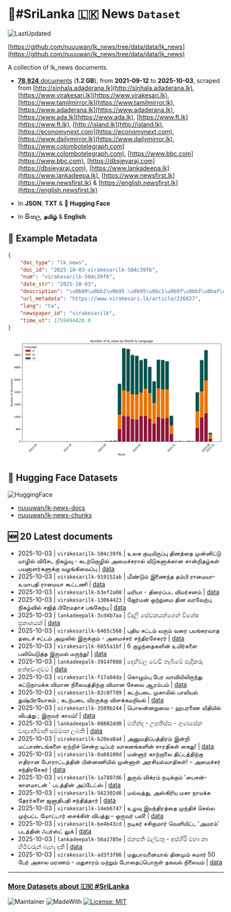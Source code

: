 # 📄#SriLanka 🇱🇰 News `Dataset`

![LastUpdated](https://img.shields.io/badge/last_updated-2025--10--03_18:06:56-green)

[https://github.com/nuuuwan/lk_news/tree/data/data/lk_news](https://github.com/nuuuwan/lk_news/tree/data/data/lk_news)

A collection of lk_news documents.

- [**78,924** documents](https://github.com/nuuuwan/lk_news/tree/data/data/lk_news) (**1.2 GB**), from **2021-09-12** to **2025-10-03**, scraped from [http://sinhala.adaderana.lk](http://sinhala.adaderana.lk), [https://www.virakesari.lk](https://www.virakesari.lk), [https://www.tamilmirror.lk](https://www.tamilmirror.lk), [https://www.adaderana.lk](https://www.adaderana.lk), [https://www.ada.lk](https://www.ada.lk), [https://www.ft.lk](https://www.ft.lk), [http://island.lk](http://island.lk), [https://economynext.com](https://economynext.com), [https://www.dailymirror.lk](https://www.dailymirror.lk), [https://www.colombotelegraph.com](https://www.colombotelegraph.com), [https://www.bbc.com](https://www.bbc.com), [https://dbsjeyaraj.com](https://dbsjeyaraj.com), [https://www.lankadeepa.lk](https://www.lankadeepa.lk), [https://www.newsfirst.lk](https://www.newsfirst.lk) & [https://english.newsfirst.lk](https://english.newsfirst.lk)

- In **JSON**, **TXT** & **🤗 Hugging Face**

- In **සිංහල**, **தமிழ்** & **English**

## 📝 Example Metadata

```json
{
    "doc_type": "lk_news",
    "doc_id": "2025-10-03-virakesarilk-504c39f6",
    "num": "virakesarilk-504c39f6",
    "date_str": "2025-10-03",
    "description": "\u0b89\u0bb2\u0b95 \u0b95\u0bc1\u0b9f\u0bbf\u0baf\u0bbf\u0bb0\u0bc1\u0baa\u0bcd\u0baa\u0bc1 \u0ba4\u0bbf\u0ba9\u0ba4\u0bcd\u0ba4\u0bc8 \u0bae\u0bc1\u0ba9\u0bcd\u0ba9\u0bbf\u0b9f\u0bcd\u0b9f\u0bc1 \u0baf\u0bbe\u0bb4\u0bbf\u0bb2\u0bcd \u0bb5\u0bbf\u0b9a\u0bc7\u0b9f \u0ba8\u0bbf\u0b95\u0bb4\u0bcd\u0bb5\u0bc1 - \u0b95\u0b9f\u0bb1\u0bcd\u0bb1\u0bca\u0bb4\u0bbf\u0bb2\u0bcd \u0b85\u0bae\u0bc8\u0b9a\u0bcd\u0b9a\u0bb0\u0bbe\u0bb2\u0bcd \u0bb5\u0bc0\u0b9f\u0bc1\u0b95\u0bb3\u0bc1\u0b95\u0bcd\u0b95\u0bbe\u0ba9 \u0b9a\u0bbe\u0ba9\u0bcd\u0bb1\u0bbf\u0ba4\u0bb4\u0bcd\u0b95\u0bb3\u0bcd \u0baa\u0baf\u0ba9\u0bbe\u0bb3\u0bb0\u0bcd\u0b95\u0bb3\u0bc1\u0b95\u0bcd\u0b95\u0bc1 \u0bb5\u0bb4\u0b99\u0bcd\u0b95\u0bbf\u0bb5\u0bc8\u0baa\u0bcd\u0baa\u0bc1",
    "url_metadata": "https://www.virakesari.lk/article/226827",
    "lang": "ta",
    "newspaper_id": "virakesarilk",
    "time_ut": 1759494420.0
}
```

![Chart](https://raw.githubusercontent.com/nuuuwan/lk_news/refs/heads/data/data/lk_news/docs_by_month_and_lang.png)

## 🤗 Hugging Face Datasets

![HuggingFace](https://img.shields.io/badge/-HuggingFace-FDEE21?style=for-the-badge&logo=HuggingFace)

- [nuuuwan/lk-news-docs](https://huggingface.co/datasets/nuuuwan/lk-news-docs)
- [nuuuwan/lk-news-chunks](https://huggingface.co/datasets/nuuuwan/lk-news-chunks)

## 🆕 20 Latest documents

- 2025-10-03 | `virakesarilk-504c39f6` | உலக குடியிருப்பு தினத்தை முன்னிட்டு யாழில் விசேட நிகழ்வு - கடற்றொழில் அமைச்சரால் வீடுகளுக்கான சான்றிதழ்கள் பயனாளர்களுக்கு வழங்கிவைப்பு | [data](https://github.com/nuuuwan/lk_news/tree/data/data/lk_news/2020s/2025/2025-10-03-virakesarilk-504c39f6)
- 2025-10-03 | `virakesarilk-919152ab` | மீண்டும் இணைந்த தம்பி ராமையா-  உமாபதி ராமையா கூட்டணி | [data](https://github.com/nuuuwan/lk_news/tree/data/data/lk_news/2020s/2025/2025-10-03-virakesarilk-919152ab)
- 2025-10-03 | `virakesarilk-b3ef2a08` | மரியா - திரைப்பட விமர்சனம் | [data](https://github.com/nuuuwan/lk_news/tree/data/data/lk_news/2020s/2025/2025-10-03-virakesarilk-b3ef2a08)
- 2025-10-03 | `virakesarilk-13064423` | ஜேர்மன் ஒற்றுமை தின வரவேற்பு நிகழ்வில் சஜித் பிரேமதாச பங்கேற்பு | [data](https://github.com/nuuuwan/lk_news/tree/data/data/lk_news/2020s/2025/2025-10-03-virakesarilk-13064423)
- 2025-10-03 | `lankadeepalk-3cd4b7aa` | විදුලි සේවකයන්ගෙන් විශේෂ ප්‍රකාශයක් | [data](https://github.com/nuuuwan/lk_news/tree/data/data/lk_news/2020s/2025/2025-10-03-lankadeepalk-3cd4b7aa)
- 2025-10-03 | `virakesarilk-6465c568` | புதிய சட்டம் வரும் வரை பயங்கரவாத தடைச் சட்டம் அமுலில் இருக்கும் - அமைச்சர் சந்திரசேகரர் | [data](https://github.com/nuuuwan/lk_news/tree/data/data/lk_news/2020s/2025/2025-10-03-virakesarilk-6465c568)
- 2025-10-03 | `virakesarilk-6655a16f` | 6 குழந்தைகளின் உயிர்களை பலியெடுத்த இருமல் மருந்து! | [data](https://github.com/nuuuwan/lk_news/tree/data/data/lk_news/2020s/2025/2025-10-03-virakesarilk-6655a16f)
- 2025-10-03 | `lankadeepalk-3914f088` | දෙහිවල වෙඩි තැබීමේ පැදිකරු අත්අඩංගුවට | [data](https://github.com/nuuuwan/lk_news/tree/data/data/lk_news/2020s/2025/2025-10-03-lankadeepalk-3914f088)
- 2025-10-03 | `virakesarilk-f17a84da` | கொழும்பு பேர வாவியிலிருந்து கட்டுநாயக்க விமான நிலையத்திற்கு விமான சேவை ஆரம்பம் | [data](https://github.com/nuuuwan/lk_news/tree/data/data/lk_news/2020s/2025/2025-10-03-virakesarilk-f17a84da)
- 2025-10-03 | `virakesarilk-82c0f709` | கடற்படை முகாமில் பாலியல் துஷ்பிரயோகம் ; கடற்படை வீரருக்கு விளக்கமறியல் | [data](https://github.com/nuuuwan/lk_news/tree/data/data/lk_news/2020s/2025/2025-10-03-virakesarilk-82c0f709)
- 2025-10-03 | `virakesarilk-3589b244` | பொலன்னறுவை - ஹபரணை வீதியில் விபத்து ; இருவர் காயம்! | [data](https://github.com/nuuuwan/lk_news/tree/data/data/lk_news/2020s/2025/2025-10-03-virakesarilk-3589b244)
- 2025-10-03 | `lankadeepalk-08802dd0` | මහින්ද - උපතිස්ස - ගුණසේන වාද්‍යාභිමානී සම්මාන ලබති | [data](https://github.com/nuuuwan/lk_news/tree/data/data/lk_news/2020s/2025/2025-10-03-lankadeepalk-08802dd0)
- 2025-10-03 | `virakesarilk-b20ea8a4` | அனுமதிப்பத்திரம் இன்றி மட்பாண்டங்களை ஏற்றிச் சென்ற டிப்பர் வாகனங்களின் சாரதிகள் கைது! | [data](https://github.com/nuuuwan/lk_news/tree/data/data/lk_news/2020s/2025/2025-10-03-virakesarilk-b20ea8a4)
- 2025-10-03 | `virakesarilk-0a88100d` | மன்னார் காற்றாலை திட்டத்திற்கு எதிரான போராட்டத்தின் பின்னணியில் முன்னாள் அரசியல்வாதிகள்! – அமைச்சர் சந்திரசேகர் | [data](https://github.com/nuuuwan/lk_news/tree/data/data/lk_news/2020s/2025/2025-10-03-virakesarilk-0a88100d)
- 2025-10-03 | `virakesarilk-1a7807d6` | துருவ் விக்ரம் நடிக்கும் 'பைசன்- காளமாடன் ' படத்தின் அப்டேட்ஸ் | [data](https://github.com/nuuuwan/lk_news/tree/data/data/lk_news/2020s/2025/2025-10-03-virakesarilk-1a7807d6)
- 2025-10-03 | `virakesarilk-562302d6` | மல்வத்து, அஸ்கிரிய மகா நாயக்க தேரர்களை ஜனாதிபதி சந்தித்தார் | [data](https://github.com/nuuuwan/lk_news/tree/data/data/lk_news/2020s/2025/2025-10-03-virakesarilk-562302d6)
- 2025-10-03 | `virakesarilk-14eb6747` | உழவு இயந்திரத்தை முந்திச் செல்ல முற்பட்ட மோட்டார் சைக்கிள் விபத்து – ஒருவர் பலி! | [data](https://github.com/nuuuwan/lk_news/tree/data/data/lk_news/2020s/2025/2025-10-03-virakesarilk-14eb6747)
- 2025-10-03 | `virakesarilk-be4b43cd` | நடிகர் சசிகுமார் வெளியிட்ட 'அமரம்' படத்தின் ஃபர்ஸ்ட் லுக் | [data](https://github.com/nuuuwan/lk_news/tree/data/data/lk_news/2020s/2025/2025-10-03-virakesarilk-be4b43cd)
- 2025-10-03 | `lankadeepalk-56a1785e` | ජනපති මල්වතු - අස්ගිරි මහා නා හිමිවරුන් බැහැ දකී | [data](https://github.com/nuuuwan/lk_news/tree/data/data/lk_news/2020s/2025/2025-10-03-lankadeepalk-56a1785e)
- 2025-10-03 | `virakesarilk-ad3f3f86` | மதுபாவனையால் தினமும்  சுமார் 50  பேர் அகால மரணம் -  மதுசாரம் மற்றும் போதைப்பொருள் தகவல் நிலையம் | [data](https://github.com/nuuuwan/lk_news/tree/data/data/lk_news/2020s/2025/2025-10-03-virakesarilk-ad3f3f86)

---

### [More Datasets about 🇱🇰 #SriLanka](https://github.com/nuuuwan/lk_datasets)

![Maintainer](https://img.shields.io/badge/maintainer-nuuuwan-red)
![MadeWith](https://img.shields.io/badge/made_with-python-blue)
[![License: MIT](https://img.shields.io/badge/License-MIT-yellow.svg)](https://opensource.org/licenses/MIT)
